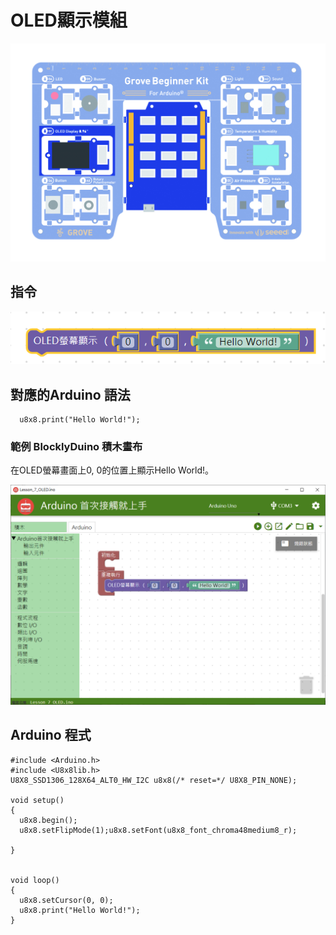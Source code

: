 # OLED顯示模組

![](../../../.gitbook/assets/oled.jpg)

## **指令**

![](../../../.gitbook/assets/lesson_7_oled2.png)

## **對應的**Arduino 語法

```text
  u8x8.print("Hello World!");
```

### 範例 BlocklyDuino 積木畫布

在OLED螢幕畫面上0, 0的位置上顯示Hello World!。

![](../../../.gitbook/assets/lesson_7_oled.png)

## Arduino 程式

```text
#include <Arduino.h>
#include <U8x8lib.h>
U8X8_SSD1306_128X64_ALT0_HW_I2C u8x8(/* reset=*/ U8X8_PIN_NONE);

void setup()
{
  u8x8.begin();
  u8x8.setFlipMode(1);u8x8.setFont(u8x8_font_chroma48medium8_r);

}


void loop()
{
  u8x8.setCursor(0, 0);
  u8x8.print("Hello World!");
}
```

